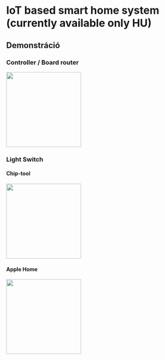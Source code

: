 # IoT based smart home system (currently available only HU)

## Demonstráció

### Controller / Board router
<img src="https://github.com/DuT0mi/MatterEmbeddedPi/blob/feature/docs/gif/esp-board-router-and-edevice.gif" width="200" height="200" />

### Light Switch

#### Chip-tool
<img src="https://github.com/DuT0mi/MatterEmbeddedPi/blob/feature/docs/gif/chip-tool-demo-ezgif.com-optimize.gif" width="200" height="200" />

#### Apple Home
<img src="https://github.com/DuT0mi/MatterEmbeddedPi/blob/feature/docs/gif/home-demo.gif" width="200" height="200" />
